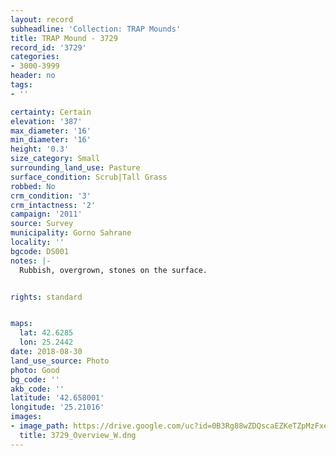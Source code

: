 ```yaml
---
layout: record
subheadline: 'Collection: TRAP Mounds'
title: TRAP Mound - 3729
record_id: '3729'
categories:
- 3000-3999
header: no
tags:
- ''

certainty: Certain
elevation: '387'
max_diameter: '16'
min_diameter: '16'
height: '0.3'
size_category: Small
surrounding_land_use: Pasture
surface_condition: Scrub|Tall Grass
robbed: No
crm_condition: '3'
crm_intactness: '2'
campaign: '2011'
source: Survey
municipality: Gorno Sahrane
locality: ''
bgcode: DS001
notes: |-
  Rubbish, overgrown, stones on the surface.


rights: standard


maps:
  lat: 42.6285
  lon: 25.2442
date: 2018-08-30
land_use_source: Photo
photo: Good
bg_code: ''
akb_code: ''
latitude: '42.658001'
longitude: '25.21016'
images:
- image_path: https://drive.google.com/uc?id=0B3Rg88wZDQscaEZKeTZpMzFxeUk
  title: 3729_Overview_W.dng
---
```

